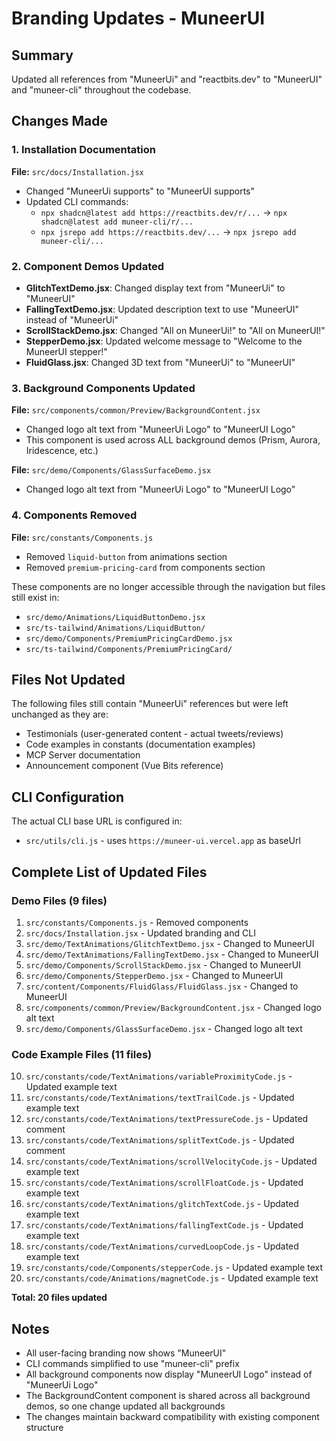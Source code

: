 # Branding Updates - MuneerUI

## Summary
Updated all references from "MuneerUi" and "reactbits.dev" to "MuneerUI" and "muneer-cli" throughout the codebase.

## Changes Made

### 1. Installation Documentation
**File:** `src/docs/Installation.jsx`
- Changed "MuneerUi supports" to "MuneerUI supports"
- Updated CLI commands:
  - `npx shadcn@latest add https://reactbits.dev/r/...` → `npx shadcn@latest add muneer-cli/r/...`
  - `npx jsrepo add https://reactbits.dev/...` → `npx jsrepo add muneer-cli/...`

### 2. Component Demos Updated
- **GlitchTextDemo.jsx**: Changed display text from "MuneerUi" to "MuneerUI"
- **FallingTextDemo.jsx**: Updated description text to use "MuneerUI" instead of "MuneerUi"
- **ScrollStackDemo.jsx**: Changed "All on MuneerUi!" to "All on MuneerUI!"
- **StepperDemo.jsx**: Updated welcome message to "Welcome to the MuneerUI stepper!"
- **FluidGlass.jsx**: Changed 3D text from "MuneerUi" to "MuneerUI"

### 3. Background Components Updated
**File:** `src/components/common/Preview/BackgroundContent.jsx`
- Changed logo alt text from "MuneerUi Logo" to "MuneerUI Logo"
- This component is used across ALL background demos (Prism, Aurora, Iridescence, etc.)

**File:** `src/demo/Components/GlassSurfaceDemo.jsx`
- Changed logo alt text from "MuneerUi Logo" to "MuneerUI Logo"

### 4. Components Removed
**File:** `src/constants/Components.js`
- Removed `liquid-button` from animations section
- Removed `premium-pricing-card` from components section

These components are no longer accessible through the navigation but files still exist in:
- `src/demo/Animations/LiquidButtonDemo.jsx`
- `src/ts-tailwind/Animations/LiquidButton/`
- `src/demo/Components/PremiumPricingCardDemo.jsx`
- `src/ts-tailwind/Components/PremiumPricingCard/`

## Files Not Updated
The following files still contain "MuneerUi" references but were left unchanged as they are:
- Testimonials (user-generated content - actual tweets/reviews)
- Code examples in constants (documentation examples)
- MCP Server documentation
- Announcement component (Vue Bits reference)

## CLI Configuration
The actual CLI base URL is configured in:
- `src/utils/cli.js` - uses `https://muneer-ui.vercel.app` as baseUrl

## Complete List of Updated Files

### Demo Files (9 files)
1. `src/constants/Components.js` - Removed components
2. `src/docs/Installation.jsx` - Updated branding and CLI
3. `src/demo/TextAnimations/GlitchTextDemo.jsx` - Changed to MuneerUI
4. `src/demo/TextAnimations/FallingTextDemo.jsx` - Changed to MuneerUI
5. `src/demo/Components/ScrollStackDemo.jsx` - Changed to MuneerUI
6. `src/demo/Components/StepperDemo.jsx` - Changed to MuneerUI
7. `src/content/Components/FluidGlass/FluidGlass.jsx` - Changed to MuneerUI
8. `src/components/common/Preview/BackgroundContent.jsx` - Changed logo alt text
9. `src/demo/Components/GlassSurfaceDemo.jsx` - Changed logo alt text

### Code Example Files (11 files)
10. `src/constants/code/TextAnimations/variableProximityCode.js` - Updated example text
11. `src/constants/code/TextAnimations/textTrailCode.js` - Updated example text
12. `src/constants/code/TextAnimations/textPressureCode.js` - Updated comment
13. `src/constants/code/TextAnimations/splitTextCode.js` - Updated comment
14. `src/constants/code/TextAnimations/scrollVelocityCode.js` - Updated example text
15. `src/constants/code/TextAnimations/scrollFloatCode.js` - Updated example text
16. `src/constants/code/TextAnimations/glitchTextCode.js` - Updated example text
17. `src/constants/code/TextAnimations/fallingTextCode.js` - Updated example text
18. `src/constants/code/TextAnimations/curvedLoopCode.js` - Updated example text
19. `src/constants/code/Components/stepperCode.js` - Updated example text
20. `src/constants/code/Animations/magnetCode.js` - Updated example text

**Total: 20 files updated**

## Notes
- All user-facing branding now shows "MuneerUI"
- CLI commands simplified to use "muneer-cli" prefix
- All background components now display "MuneerUI Logo" instead of "MuneerUi Logo"
- The BackgroundContent component is shared across all background demos, so one change updated all backgrounds
- The changes maintain backward compatibility with existing component structure
